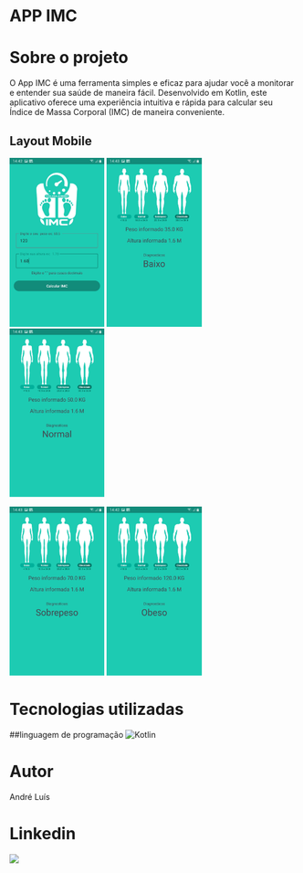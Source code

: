 # APP IMC


# Sobre o projeto

O   App IMC  é uma ferramenta simples e eficaz para ajudar você a monitorar e entender sua saúde de maneira fácil.
Desenvolvido em Kotlin, este aplicativo oferece uma experiência intuitiva e rápida para calcular seu Índice de Massa Corporal (IMC) de maneira conveniente.



## Layout Mobile
<p align="left">
  <img src="https://github.com/Celbute/phots/blob/master/assets/AppImc/Screenshot_20231220-144237_AppIMC.jpg" alt="principal" width="33%">
  <img src="https://github.com/Celbute/phots/blob/master/assets/AppImc/Screenshot_20231220-144352_AppIMC.jpg" alt="peso-baixo"  width="33%">
   <img src="https://github.com/Celbute/phots/blob/master/assets/AppImc/Screenshot_20231220-144311_AppIMC.jpg" alt="peso-normal"  width="33%">
  
</p>
<p align="left">
  <img src="https://github.com/Celbute/phots/blob/master/assets/AppImc/Screenshot_20231220-144320_AppIMC.jpg" alt="sobrepeso" width="33%">
  <img src="https://github.com/Celbute/phots/blob/master/assets/AppImc/Screenshot_20231220-144243_AppIMC.jpg" alt="obeso" width="33%">
</p>




# Tecnologias utilizadas

##linguagem de programação
![Kotlin](https://img.shields.io/badge/kotlin-%237F52FF.svg?style=for-the-badge&logo=kotlin&logoColor=white)&nbsp;

# Autor
André Luís 

# Linkedin
<a href="https://www.linkedin.com/in/andr%C3%A9-lu%C3%ADs-14a8772a2/" target="_blank"><img src="https://img.shields.io/badge/-LinkedIn-%230077B5?style=for-the-badge&logo=linkedin&logoColor=white"  target="_blank"></a> 
